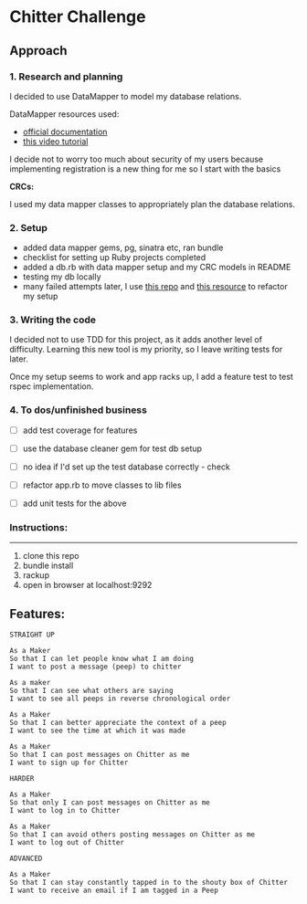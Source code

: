 Chitter Challenge
=================

## Approach

### 1. Research and planning

I decided to use DataMapper to model my database relations.

DataMapper resources used:  
- [official documentation](https://datamapper.org/getting-started.html) 
- [this video tutorial](https://www.youtube.com/watch?v=G93-ZVw_S2c)

I decide not to worry too much about security of my users because implementing registration is a new thing for me so I start with the basics

**CRCs:**

I used my data mapper classes to appropriately plan the database relations. 

### 2. Setup

- added data mapper gems, pg, sinatra etc, ran bundle
- checklist for setting up Ruby projects completed
- added a db.rb with data mapper setup and my CRC models in README 
- testing my db locally
- many failed attempts later, I use [this repo](https://github.com/Rosa-Fox/todo-sinatra-datamapper) and [this resource](http://cheat.errtheblog.com/s/datamapper) to refactor my setup

### 3. Writing the code

I decided not to use TDD for this project, as it adds another level of difficulty. Learning this new tool is my priority, so I leave writing tests for later.

Once my setup seems to work and app racks up, I add a feature test to test rspec implementation.

### 4. To dos/unfinished business

- [ ] add test coverage for features
- [ ] use the database cleaner gem for test db setup
- [ ] no idea if I'd set up the test database correctly - check
- [ ] refactor app.rb to move classes to lib files
- [ ] add unit tests for the above


### Instructions:
-----
1. clone this repo
2. bundle install
3. rackup
4. open in browser at localhost:9292


Features:
-------

```
STRAIGHT UP

As a Maker
So that I can let people know what I am doing  
I want to post a message (peep) to chitter

As a maker
So that I can see what others are saying  
I want to see all peeps in reverse chronological order

As a Maker
So that I can better appreciate the context of a peep
I want to see the time at which it was made

As a Maker
So that I can post messages on Chitter as me
I want to sign up for Chitter

HARDER

As a Maker
So that only I can post messages on Chitter as me
I want to log in to Chitter

As a Maker
So that I can avoid others posting messages on Chitter as me
I want to log out of Chitter

ADVANCED

As a Maker
So that I can stay constantly tapped in to the shouty box of Chitter
I want to receive an email if I am tagged in a Peep
```







